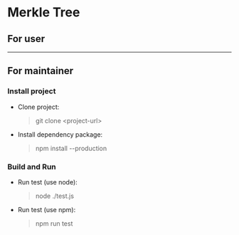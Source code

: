 # Merkle Tree #

## For user ##

---

## For maintainer ##

### Install project ###

* Clone project:
    > git clone \<project-url\>

* Install dependency package:
    > npm install --production

### Build and Run ###

* Run test (use node):
    > node ./test.js

* Run test (use npm):
    > npm run test
